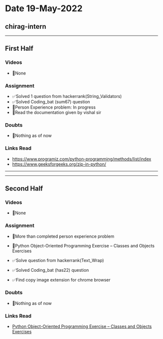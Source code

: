 # Date 19-May-2022

## chirag-intern

<hr>

## First Half

### Videos

- 🚫None

### Assignment

- ✅Solved 1 question from hackerrank(String_Validators)
- ✅Solved Coding_bat (sum67) question
- 🔄Person Experience problem: In progress
- 🔄Read the documentation given by vishal sir

### Doubts

- 🚫Nothing as of now

### Links Read

- https://www.programiz.com/python-programming/methods/list/index
- https://www.geeksforgeeks.org/zip-in-python/

<hr>
<hr>

## Second Half

### Videos

- 🚫None

### Assignment

- 🔄More than completed person experience problem

- 🔄Python Object-Oriented Programming Exercise – Classes and Objects Exercises
- ✅Solve question from hackerrank(Text_Wrap)
- ✅Solved Coding_bat (has22) question
- ✅Find copy image extension for chrome browser

### Doubts

- 🚫Nothing as of now

### Links Read

- [Python Object-Oriented Programming Exercise – Classes and Objects Exercises
  ](https://www.techgeekbuzz.com/python-object-oriented-programming-exercise/)
